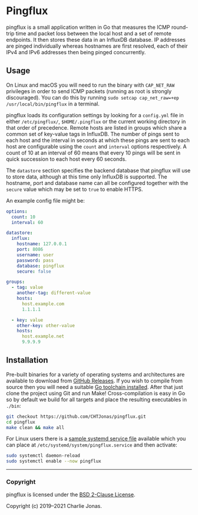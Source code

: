 # Pingflux

pingflux is a small application written in Go that measures the ICMP round-trip time and packet loss between the local host and a set of remote endpoints. It then stores these data in an InfluxDB database. IP addresses are pinged individually whereas hostnames are first resolved, each of their IPv4 and IPv6 addresses then being pinged concurrently.

## Usage

On Linux and macOS you will need to run the binary with `CAP_NET_RAW` privileges in order to send ICMP packets (running as root is strongly discouraged). You can do this by running `sudo setcap cap_net_raw=+ep /usr/local/bin/pingflux` in a terminal.

pingflux loads its configuration settings by looking for a `config.yml` file in either `/etc/pingflux/`, `$HOME/.pingflux` or the current working directory in that order of precedence. Remote hosts are listed in groups which share a common set of key-value tags in InfluxDB. The number of pings sent to each host and the interval in seconds at which these pings are sent to each host are configurable using the `count` and `interval` options respectively. A count of 10 at an interval of 60 means that every 10 pings will be sent in quick succession to each host every 60 seconds.

The `datastore` section specifies the backend database that pingflux will use to store data, although at this time only InfluxDB is supported. The hostname, port and database name can all be configured together with the `secure` value which may be set to `true` to enable HTTPS.

An example config file might be:

```yaml
options:
  count: 10
  interval: 60

datastore:
  influx:
    hostname: 127.0.0.1
    port: 8086
    username: user
    password: pass
    database: pingflux
    secure: false

groups:
  - tag: value
    another-tag: different-value
    hosts:
      host.example.com
      1.1.1.1

  - key: value
    other-key: other-value
    hosts:
      host.example.net
      9.9.9.9
```

## Installation

Pre-built binaries for a variety of operating systems and architectures are available to download from [GitHub Releases](https://github.com/CHTJonas/pingflux/releases). If you wish to compile from source then you will need a suitable [Go toolchain installed](https://golang.org/doc/install). After that just clone the project using Git and run Make! Cross-compilation is easy in Go so by default we build for all targets and place the resulting executables in `./bin`:

```bash
git checkout https://github.com/CHTJonas/pingflux.git
cd pingflux
make clean && make all
```

For Linux users there is a [sample systemd service file](https://github.com/CHTJonas/pingflux/blob/master/pingflux.service) available which you can place at `/etc/systemd/system/pingflux.service` and then activate:

```bash
sudo systemctl daemon-reload
sudo systemctl enable --now pingflux
```

---

### Copyright

pingflux is licensed under the [BSD 2-Clause License](https://opensource.org/licenses/BSD-2-Clause).

Copyright (c) 2019–2021 Charlie Jonas.
